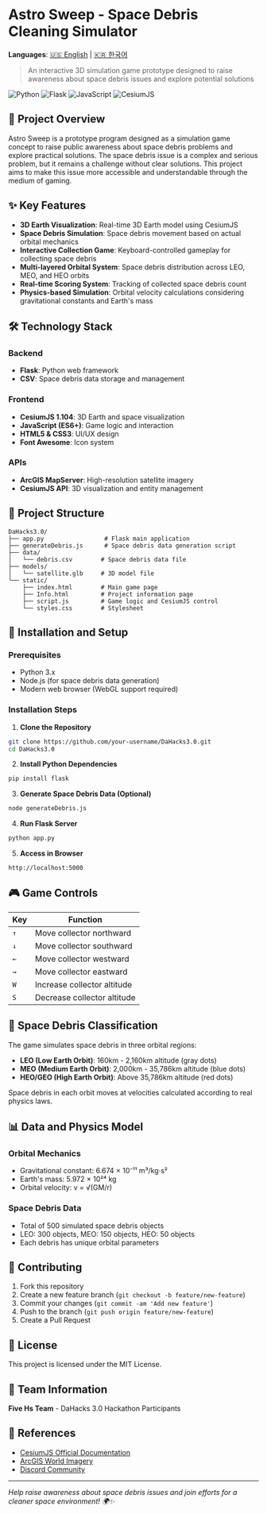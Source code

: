 # Astro Sweep - Space Debris Cleaning Simulator

**Languages**: [🇺🇸 English](README.md) | [🇰🇷 한국어](README_KR.md)

> An interactive 3D simulation game prototype designed to raise awareness about space debris issues and explore potential solutions

![Python](https://img.shields.io/badge/Python-3.x-blue)
![Flask](https://img.shields.io/badge/Flask-Latest-green)
![JavaScript](https://img.shields.io/badge/JavaScript-ES6+-yellow)
![CesiumJS](https://img.shields.io/badge/CesiumJS-1.104-red)

## 📖 Project Overview

Astro Sweep is a prototype program designed as a simulation game concept to raise public awareness about space debris problems and explore practical solutions. The space debris issue is a complex and serious problem, but it remains a challenge without clear solutions. This project aims to make this issue more accessible and understandable through the medium of gaming.

## ✨ Key Features

- **3D Earth Visualization**: Real-time 3D Earth model using CesiumJS
- **Space Debris Simulation**: Space debris movement based on actual orbital mechanics
- **Interactive Collection Game**: Keyboard-controlled gameplay for collecting space debris
- **Multi-layered Orbital System**: Space debris distribution across LEO, MEO, and HEO orbits
- **Real-time Scoring System**: Tracking of collected space debris count
- **Physics-based Simulation**: Orbital velocity calculations considering gravitational constants and Earth's mass

## 🛠️ Technology Stack

### Backend

- **Flask**: Python web framework
- **CSV**: Space debris data storage and management

### Frontend

- **CesiumJS 1.104**: 3D Earth and space visualization
- **JavaScript (ES6+)**: Game logic and interaction
- **HTML5 & CSS3**: UI/UX design
- **Font Awesome**: Icon system

### APIs

- **ArcGIS MapServer**: High-resolution satellite imagery
- **CesiumJS API**: 3D visualization and entity management

## 📁 Project Structure

```
DaHacks3.0/
├── app.py                 # Flask main application
├── generateDebris.js      # Space debris data generation script
├── data/
│   └── debris.csv        # Space debris data file
├── models/
│   └── satellite.glb     # 3D model file
└── static/
    ├── index.html        # Main game page
    ├── Info.html         # Project information page
    ├── script.js         # Game logic and CesiumJS control
    └── styles.css        # Stylesheet
```

## 🚀 Installation and Setup

### Prerequisites

- Python 3.x
- Node.js (for space debris data generation)
- Modern web browser (WebGL support required)

### Installation Steps

1. **Clone the Repository**

```bash
git clone https://github.com/your-username/DaHacks3.0.git
cd DaHacks3.0
```

2. **Install Python Dependencies**

```bash
pip install flask
```

3. **Generate Space Debris Data (Optional)**

```bash
node generateDebris.js
```

4. **Run Flask Server**

```bash
python app.py
```

5. **Access in Browser**

```
http://localhost:5000
```

## 🎮 Game Controls

| Key | Function                    |
| --- | --------------------------- |
| `↑` | Move collector northward    |
| `↓` | Move collector southward    |
| `←` | Move collector westward     |
| `→` | Move collector eastward     |
| `W` | Increase collector altitude |
| `S` | Decrease collector altitude |

## 🌌 Space Debris Classification

The game simulates space debris in three orbital regions:

- **LEO (Low Earth Orbit)**: 160km - 2,160km altitude (gray dots)
- **MEO (Medium Earth Orbit)**: 2,000km - 35,786km altitude (blue dots)
- **HEO/GEO (High Earth Orbit)**: Above 35,786km altitude (red dots)

Space debris in each orbit moves at velocities calculated according to real physics laws.

## 📊 Data and Physics Model

### Orbital Mechanics

- Gravitational constant: 6.674 × 10⁻¹¹ m³/kg⋅s²
- Earth's mass: 5.972 × 10²⁴ kg
- Orbital velocity: v = √(GM/r)

### Space Debris Data

- Total of 500 simulated space debris objects
- LEO: 300 objects, MEO: 150 objects, HEO: 50 objects
- Each debris has unique orbital parameters

## 🤝 Contributing

1. Fork this repository
2. Create a new feature branch (`git checkout -b feature/new-feature`)
3. Commit your changes (`git commit -am 'Add new feature'`)
4. Push to the branch (`git push origin feature/new-feature`)
5. Create a Pull Request

## 📝 License

This project is licensed under the MIT License.

## 👥 Team Information

**Five Hs Team** - DaHacks 3.0 Hackathon Participants

## 🔗 References

- [CesiumJS Official Documentation](https://cesium.com/platform/cesiumjs/)
- [ArcGIS World Imagery](https://services.arcgisonline.com/ArcGIS/rest/services/World_Imagery/MapServer)
- [Discord Community](https://discord.gg/rss8p6dP)

---

_Help raise awareness about space debris issues and join efforts for a cleaner space environment! 🌍✨_
